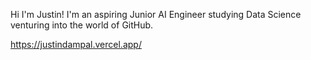 Hi I'm Justin! I'm an aspiring Junior AI Engineer studying Data Science venturing into the world of GitHub.

<!---
jstredacted/jstredacted is a ✨ special ✨ repository because its `README.md` (this file) appears on your GitHub profile.
You can click the Preview link to take a look at your changes.
--->

https://justindampal.vercel.app/
